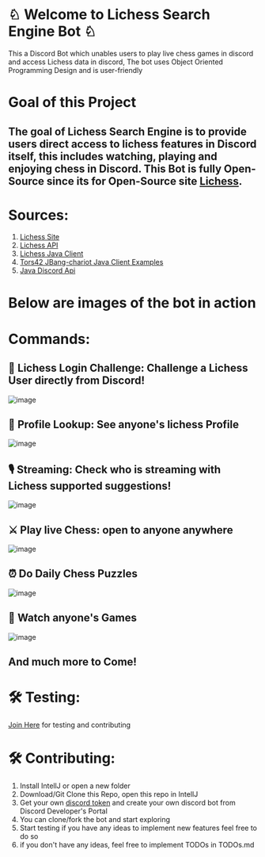 # ♘ Welcome to Lichess Search Engine Bot ♘

 This a Discord Bot which unables users to play live chess games in discord and access Lichess data in discord, The bot uses Object Oriented Programming Design and is user-friendly



# Goal of this Project

## The goal of Lichess Search Engine is to provide users direct access to lichess features in Discord itself, this includes watching, playing and enjoying chess in Discord. This Bot is fully Open-Source since its for Open-Source site [Lichess](https://lichess.org/).


# Sources:

 1. [Lichess Site](https://lichess.org/) 
 2. [Lichess API](https://lichess.org/api) 
 3. [Lichess Java Client](https://github.com/tors42/chariot) 
 4. [Tors42 JBang-chariot Java Client Examples](https://github.com/tors42/jbang-chariot)
 5. [Java Discord Api](https://github.com/DV8FromTheWorld/JDA)
 

# Below are images of the bot in action


# Commands:

## 🔮 Lichess Login Challenge: Challenge a Lichess User directly from Discord!

![image](https://www.linkpicture.com/q/Screen-Shot-2022-05-24-at-5.28.32-PM.png)


## 🔎 Profile Lookup: See anyone's lichess Profile

![image](https://www.linkpicture.com/q/Screen-Shot-2022-05-25-at-12.25.00-PM.png)


## 🎙️ Streaming: Check who is streaming with Lichess supported suggestions!

![image](https://www.linkpicture.com/q/Screen-Shot-2022-05-25-at-12.26.13-PM.png)

## ⚔️ Play live Chess: open to anyone anywhere

![image](https://www.linkpicture.com/q/Screen-Shot-2022-05-25-at-12.28.18-PM.png)

## ⏰ Do Daily Chess Puzzles

![image](https://www.linkpicture.com/q/Screen-Shot-2022-05-25-at-12.29.19-PM.png)

## 👀 Watch anyone's Games
![image](https://www.linkpicture.com/q/Screen-Shot-2022-05-25-at-12.30.24-PM.png)

## And much more to Come!


# 🛠️ Testing:
[Join Here](https://discord.gg/6GdGqwxBdW) for testing and contributing


# 🛠️ Contributing:

 
 1. Install IntellJ or open a new folder
 2. Download/Git Clone this Repo, open this repo in IntellJ 
 3. Get your own [discord token](https://www.writebots.com/discord-bot-token/) and create your own discord bot from Discord Developer's Portal 
 4. You can clone/fork the bot and start exploring 
 5. Start testing if you have any ideas to implement new features feel free to do so
 6. if you don't have any ideas, feel free to implement TODOs in TODOs.md

 
